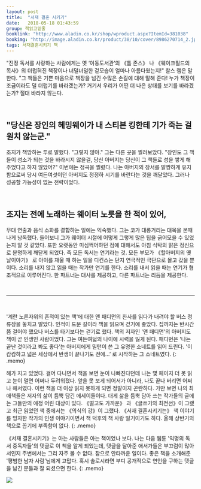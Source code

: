 ```yaml
---
layout: post
title:  "서재 결혼 시키기"
date:   2018-05-18 01:43:59
group: 책읽고밑줄
booklink: "http://www.aladin.co.kr/shop/wproduct.aspx?ItemId=381038"
bookimg: "http://image.aladin.co.kr/product/38/10/cover/8986270714_2.jpg"
tags: 서재결혼시키기 책
---
```


"진정 독서를 사랑하는 사람에게는 옛 ‘이동도서관’의 《톰 존스》 나 《웨이크필드의 목사》의 더럽혀진 책장이나 너덜너덜한 겉모습이 얼마나 아름다웠는지!" 찰스 램은 말한다. "그 책들은 기쁜 마음으로 책장을 넘긴 수많은 손길에 대해 말해 준다! 누가 책장이 조금이라도 덜 더럽기를 바라겠는가? 거기서 우리가 어떤 더 나은 상태를 보기를 바라겠는가? 절대 바라지 않는다. 

<br/>

## "당신은 장인의 헤밍웨이가 내 스티븐 킹한테 기가 죽는 걸 원치 않는군." 
조지가 책망하는 투로 말했다. 
"그렇지 않아."
그는 다른 곳을 찔러보았다. "장인도 그 책들이 성소가 되는 것을 바라시지 않을걸, 당신 아버지는 당신이 그 책들로 성을 쌓게 해 주었다고 하지 않았어?"
이번에는 정곡을 찔렀다. 나는 아버지의 장서를 말짱하게 유지함으로써 당시 여든여섯이던 아버지도 정정하 시기를 바란다는 것을 깨달았다. 그러나 성공할 가능성이 없는 전략이었다. 

<br/>

## 조지는 전에 노래하는 웨이터 노릇을 한 적이 있어, 
무대 연출과 음식 소화를 결합하는 일에는 익숙했다. 그는 코가 대롱거리는 대목을 본때 나게 낭독했다. 들어보니 그가 웨이터 시절에 어떻게 그렇게 많은 팁을 긁어모을 수 있었는지 알 것 같았다. 또한 오랫동안 미심쩍어하던 점에 대해서도 아침 식탁의 맑은 정신으로 분명하게 깨닫게 되었다. 즉 모든 독서는 연기라는 것. 모든 부모가 《할아버지의 옛날이야기》 로 아이를 재울 때 하는 일을 디킨스는 단지 연극적인 극단으로 몰고 갔을 뿐이다. 소리를 내지 않고 읽을 때는 작가만 연기를 한다. 소리를 내서 읽을 때는 연기가 협조적으로 이루어진다. 한 파트너는 대사를 제공하고, 다른 파트너는 리듬을 제공한다. 

<br/>

*****

<br/>


'계란 노른자위의 흔적이 있는 책'에 대한 앤 패디먼의 찬사를 읽다가 내려야 할 버스 정류장을 놓치고 말았다. 인적이 드문 길이라 책을 읽으며 걷기에 좋았다. 집까지는 반시간쯤 걸어야 했으나 버스를 타기보다는 걷기로 했다. 책의 저자인 '앤 패디먼'의 아버지도 책이 곧 인생인 사람이었다. 그는 여든여덟의 나이에 시력을 잃게 된다. 패디먼은 '나는 끝난 것이라고 봐도 좋다’는 아버지에게 밀턴이 쓴 그 유명한 소네트를 읽어 드린다. '이 캄캄하고 넓은 세상에서 반생이 끝나기도 전에...’ 로 시작하는 그 소네트였다.
{: .memo}

해가 지고 있었다. 걸어 다니면서 책을 보면 눈이 나빠진다던데 나는 몇 페이지 더 못 읽고 눈이 멀면 어쩌나 두려워졌다. 앞을 못 보게 되어서가 아니라, 나도 끝나 버리면 어쩌나 해서였다. 이런 책을 더 이상 읽지 못하게 되면 정말이지 곤란하다. 가만 보면 나의 최애책들은 저자의 삶이 듬뿍 담긴 에세이들이다. 대게 삶을 듬뿍 담아 쓰는 작가들의 글에는 그들만의 애정 어린 대상이 있다. 《멀고도 가까운》 과 《글쓰기의 최전선》이 그랬고 최근 읽었던 책 중에서는 《의식의 강》이 그랬다. 《서재 결혼시키기는》 책 이야기를 빙자한 작가의 인생 이야기이면서 책 덕후의 책 사랑 일기이기도 하다. 올해 상반기의 책으로 꼽기에 부족함이 없다. 
{: .memo}


《서재 결혼시키기》는 아는 사람들은 아는 책이었나 보다. 나는 다음 웹툰 '익명의 독서 중독자들'의 댓글로 이 책을 알게 되었는데, 댓글을 달아준 애서가들은 부끄럼이 많아서인지 주변에서는 그리 자주 볼 수 없다. 참으로 안타까운 일이다. 좋은 책을 소개해준 '평범한 남자 사람’님에게 고맙다. 혹시 솔로시라면 부디 공개적으로 연인을 구하는 댓글을 남긴 분들과 잘 되셨으면 한다. 
{: .memo}

<a href="http://webtoon.daum.net/webtoon/viewer/50521" data-lightbox="falcon9-large">
  <img src="//underlinee.github.io/assets/img/20180518-1.png"/>
</a>

<br/>
